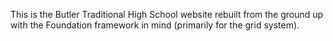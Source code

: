 This is the Butler Traditional High School website rebuilt from the ground up with the Foundation framework in mind (primarily for the grid system).
